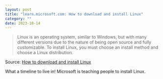 ```yaml
---
layout: post
title: "learn.microsoft.com: How to download and install Linux"
category: ""
date: 2023-10-14
---
```


>Linux is an operating system, similar to Windows, but with many different versions due to the nature of being open source and fully customizable. To install Linux, you must choose an install method and choose a Linux distribution.

Source: [How to download and install Linux](https://learn.microsoft.com/en-us/linux/install)

What a timeline to live in!  Microsoft is teaching people to install Linux.
